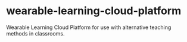 # wearable-learning-cloud-platform
Wearable Learning Cloud Platform for use with alternative teaching methods in classrooms.
